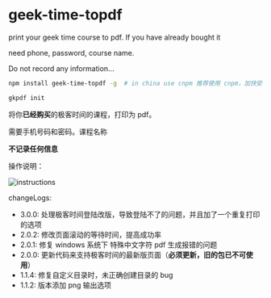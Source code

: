 # geek-time-topdf

print your geek time course to pdf. If you have already bought it

need phone, password, course name.

Do not record any information...

```sh
npm install geek-time-topdf -g  # in china use cnpm 推荐使用 cnpm，加快安装速度

gkpdf init
```

将你**已经购买**的极客时间的课程，打印为 pdf。

需要手机号码和密码。课程名称

**不记录任何信息**

操作说明：

![instructions](./instructions.png)

changeLogs:

- 3.0.0: 处理极客时间登陆改版，导致登陆不了的问题，并且加了一个重复打印的选项
- 2.0.2: 修改页面滚动的等待时间，提高成功率
- 2.0.1: 修复 windows 系统下 特殊中文字符 pdf 生成报错的问题
- 2.0.0: 更新代码来支持极客时间的最新版页面（**必须更新，旧的包已不可使用**）
- 1.1.4: 修复自定义目录时，未正确创建目录的 bug
- 1.1.2: 版本添加 png 输出选项
